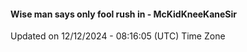 #### Wise man says only fool rush in - McKidKneeKaneSir
Updated on 12/12/2024 - 08:16:05 (UTC) Time Zone
